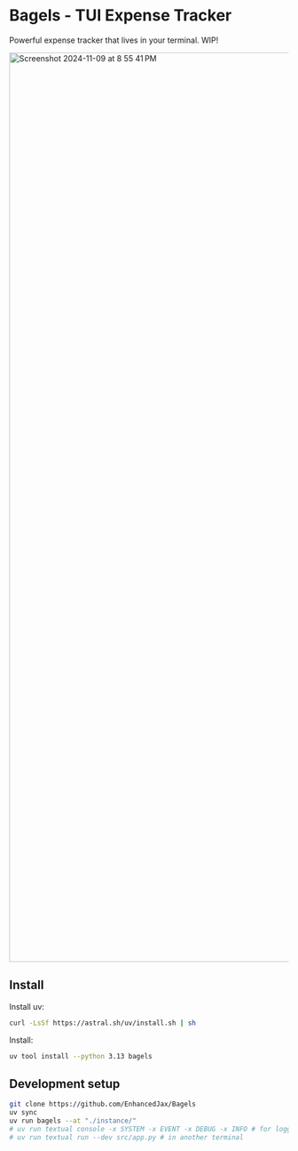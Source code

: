 # Bagels - TUI Expense Tracker

Powerful expense tracker that lives in your terminal. WIP!

<img width="1637" alt="Screenshot 2024-11-09 at 8 55 41 PM" src="https://github.com/user-attachments/assets/1813fec6-55ae-412b-8e36-69d3de587f69">

## Install

Install uv:

```bash
curl -LsSf https://astral.sh/uv/install.sh | sh
```

Install:

```bash
uv tool install --python 3.13 bagels
```

## Development setup

```sh
git clone https://github.com/EnhancedJax/Bagels
uv sync
uv run bagels --at "./instance/"
# uv run textual console -x SYSTEM -x EVENT -x DEBUG -x INFO # for logging
# uv run textual run --dev src/app.py # in another terminal
```
